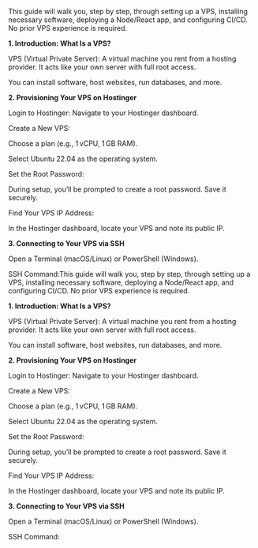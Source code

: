 This guide will walk you, step by step, through setting up a VPS, installing necessary software, deploying a Node/React app, and configuring CI/CD. No prior VPS experience is required.

**1. Introduction: What Is a VPS?**

VPS (Virtual Private Server): A virtual machine you rent from a hosting provider. It acts like your own server with full root access.

You can install software, host websites, run databases, and more.

**2. Provisioning Your VPS on Hostinger**

Login to Hostinger: Navigate to your Hostinger dashboard.

Create a New VPS:

Choose a plan (e.g., 1 vCPU, 1 GB RAM).

Select Ubuntu 22.04 as the operating system.

Set the Root Password:

During setup, you’ll be prompted to create a root password. Save it securely.

Find Your VPS IP Address:

In the Hostinger dashboard, locate your VPS and note its public IP.

**3. Connecting to Your VPS via SSH**

Open a Terminal (macOS/Linux) or PowerShell (Windows).

SSH Command:This guide will walk you, step by step, through setting up a VPS, installing necessary software, deploying a Node/React app, and configuring CI/CD. No prior VPS experience is required.

**1. Introduction: What Is a VPS?**

VPS (Virtual Private Server): A virtual machine you rent from a hosting provider. It acts like your own server with full root access.

You can install software, host websites, run databases, and more.

**2. Provisioning Your VPS on Hostinger**

Login to Hostinger: Navigate to your Hostinger dashboard.

Create a New VPS:

Choose a plan (e.g., 1 vCPU, 1 GB RAM).

Select Ubuntu 22.04 as the operating system.

Set the Root Password:

During setup, you’ll be prompted to create a root password. Save it securely.

Find Your VPS IP Address:

In the Hostinger dashboard, locate your VPS and note its public IP.

**3. Connecting to Your VPS via SSH**

Open a Terminal (macOS/Linux) or PowerShell (Windows).

SSH Command:
